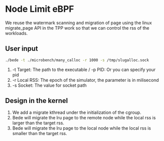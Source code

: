 # Node Limit eBPF
We reuse the watermark scanning and migration of page using the linux migrate_page API in the TPP work so that we can control the rss of the workloads.

## User input
```bash
./bede -t ./microbench/many_calloc -r 1000 -s /tmp/slugalloc.sock
```
1. -t Target: The path to the executable / -p PID: Or you can specify your pid
2. -r Local RSS: The epoch of the simulator, the parameter is in milisecond
3. -s Socket: The value for socket path

## Design in the kernel
1. We add a migrate kthread under the initialization of the cgroup.
2. Bede will migrate the lru page to the remote node while the local rss is larger than the target rss.
3. Bede will migrate the lru page to the local node while the local rss is smaller than the target rss.
